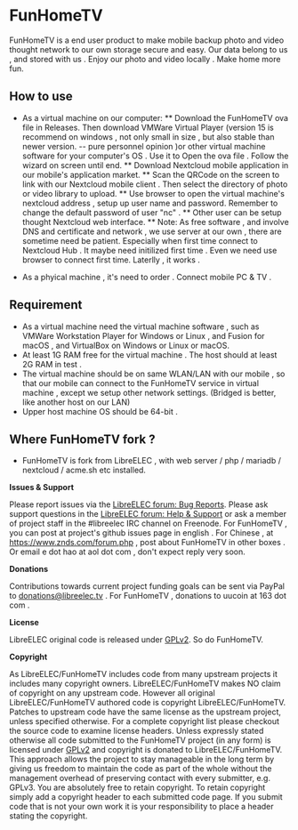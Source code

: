 # FunHomeTV
FunHomeTV is a end user product to make mobile backup photo and video thought network to our own storage secure and easy. Our data belong to us , and stored with us . Enjoy our photo and video locally . Make home more fun. 

## How to use

* As a virtual machine on our computer:
** Download the FunHomeTV ova file in Releases. Then download VMWare Virtual Player (version 15 is recommend on windows , not only small in size , but also stable than newer version. -- pure personnel opinion )or other virtual machine software for your computer's OS . Use it to Open the ova file . Follow the wizard on screen until end.
** Download Nextcloud mobile application in our mobile's application market. 
** Scan the QRCode on the screen to link with our Nextcloud mobile client . Then select the directory of photo or video library to upload.
** Use  browser to open the virtual machine's nextcloud address , setup up user name and password. Remember to change the default password of user "nc" .
** Other user can be setup thought Nextcloud web interface.
** Note: As free software , and involve DNS and certificate and network , we use server at our own , there are sometime need be patient. Especially when first time connect to Nextcloud Hub . It maybe need initilized first time . Even we need use  browser to connect first time. Laterlly , it works .

* As a phyical machine , it's need to order . Connect mobile PC & TV .

## Requirement
* As a virtual machine need the virtual machine software , such as VMWare Workstation Player for Windows or Linux , and Fusion for macOS  , and VirtualBox on Windows or Linux or macOS. 
* At least 1G RAM free for the virtual machine . The host should at least 2G RAM in test . 
* The virtual machine should be on same WLAN/LAN with our mobile , so that our mobile can connect to the FunHomeTV service in virtual machine , except we setup other network settings. (Bridged is better, like another host on our LAN)
* Upper host machine OS should be 64-bit .

## Where FunHomeTV fork ?
* FunHomeTV is fork from LibreELEC , with web server / php / mariadb / nextcloud / acme.sh etc installed. 


**Issues & Support**

Please report issues via the [LibreELEC forum: Bug Reports](https://forum.libreelec.tv/forum-35.html). Please ask support questions in the [LibreELEC forum: Help & Support](https://forum.libreelec.tv/forum-3.html) or ask a member of project staff in the #libreelec IRC channel on Freenode.  For FunHomeTV , you can post at project's github issues page in english . For Chinese , at   https://www.znds.com/forum.php , post about FunHomeTV in other boxes . Or email  e dot hao at aol dot com , don't expect reply very soon.


**Donations**

Contributions towards current project funding goals can be sent via PayPal to donations@libreelec.tv . For FunHomeTV , donations to uucoin at 163 dot com .

**License**

LibreELEC original code is released under [GPLv2](https://www.gnu.org/licenses/gpl-2.0.html). So do FunHomeTV.

**Copyright**

As LibreELEC/FunHomeTV includes code from many upstream projects it includes many copyright owners. LibreELEC/FunHomeTV makes NO claim of copyright on any upstream code. However all original LibreELEC/FunHomeTV authored code is copyright LibreELEC/FunHomeTV. Patches to upstream code have the same license as the upstream project, unless specified otherwise. For a complete copyright list please checkout the source code to examine license headers. Unless expressly stated otherwise all code submitted to the FunHomeTV project (in any form) is licensed under [GPLv2](https://www.gnu.org/licenses/gpl-2.0.html) and copyright is donated to LibreELEC/FunHomeTV. This approach allows the project to stay manageable in the long term by giving us freedom to maintain the code as part of the whole without the management overhead of preserving contact with every submitter, e.g. GPLv3. You are absolutely free to retain copyright. To retain copyright simply add a copyright header to each submitted code page. If you submit code that is not your own work it is your responsibility to place a header stating the copyright.
